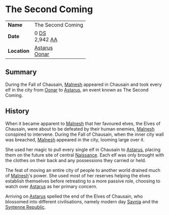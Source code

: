 # The Second Coming

|||
| --- | --- |
| **Name** | The Second Coming | event.2
| **Date** | 0 [DS](../calendars/naissance-calendar.md)<br>2,942 [AA](../calendars/astorian-calendar.md) |
| **Location** | [Astarus](../../celestial-objects/astarus.md)<br>[Oonar](../../celestial-objects/oonar.md) |

## Summary

During the Fall of Chausain, [Malnesh](../../gods/deities/malnesh.md) appeared in Chausain and took every elf in the city from [Oonar](../../celestial-objects/oonar.md) to [Astarus](../../celestial-objects/astarus.md), an event known as The Second Coming.

## History

When it became apparent to [Malnesh](../../gods/deities/malnesh.md) that her favoured elves, the Elves of Chausain, were about to be defeated by their human enemies, [Malnesh](../../gods/deities/malnesh.md) conspired to intervene. During the Fall of Chausain, when the inner city wall was breached, [Malnesh](../../gods/deities/malnesh.md) appeared in the city, looming large over it.

She used her magic to pull every single elf in Chausain to [Astarus](../../celestial-objects/astarus.md), placing them on the future site of central [Naissance](../../places/cities/arrepont.md). Each elf was only brought with the clothes on their back and any possessions they carried or held.

The feat of moving an entire city of people to another world drained much of [Malnesh](../../gods/deities/malnesh.md)'s power. She used most of her reserves helping the elves establish themselves before retreating to a more passive role, choosing to watch over [Astarus](../../celestial-objects/astarus.md) as her primary concern.

Arriving on [Astarus](../../celestial-objects/astarus.md) spelled the end of the Elves of Chausain, who blossomed into different civilisations, namely modern day [Savnia](../../civilisations/nilsavnic-alliance/states/savnia.md) and the [Syntenne Republic](../../civilisations/syntenne-republic/syntenne-republic.md).
